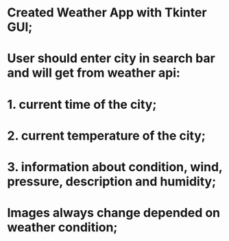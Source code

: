 # Created Weather App with Tkinter GUI;
# User should enter city in search bar and will get from weather api:
# 1. current time of the city;
# 2. current temperature of the city;
# 3. information about condition, wind, pressure, description and humidity;
# Images always change depended on weather condition;
